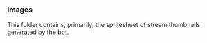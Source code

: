 ### Images

This folder contains, primarily, the spritesheet of stream thumbnails generated by the bot.
